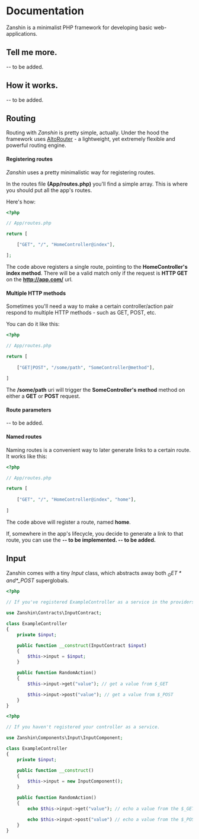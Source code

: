 # Documentation

Zanshin is a minimalist PHP framework for developing basic web-applications.

## Tell me more.
-- to be added.

## How it works.
-- to be added.

## Routing
Routing with *Zanshin* is pretty simple, actually. Under the hood the framework uses [AltoRouter](http://altorouter.com) - a lightweight, yet extremely flexible and powerful routing engine.

#### Registering routes
*Zanshin* uses a pretty minimalistic way for registering routes.

In the routes file **(App/routes.php)** you'll find a simple array. This is where you should put all the app's routes.

Here's how:

```php
<?php

// App/routes.php

return [

    ["GET", "/", "HomeController@index"],

];
```

The code above registers a single route, pointing to the **HomeController's index method**. There will be a valid match only if the request is **HTTP GET** on the **http://app.com/** url.

#### Multiple HTTP methods
Sometimes you'll need a way to make a certain controller/action pair respond to multiple HTTP methods - such as GET, POST, etc.

You can do it like this:

```php
<?php

// App/routes.php

return [
    
    ["GET|POST", "/some/path", "SomeController@method"],
    
]
```

The **/some/path** uri will trigger the **SomeController's method** method on either a **GET** or **POST** request.

#### Route parameters
-- to be added.

#### Named routes
Naming routes is a convenient way to later generate links to a certain route. It works like this:

```php
<?php

// App/routes.php

return [
    
    ["GET", "/", "HomeController@index", "home"],
    
]
```

The code above will register a route, named **home**.

If, somewhere in the app's lifecycle, you decide to generate a link to that route, you can use the **-- to be implemented. -- to be added.**

## Input

Zanshin comes with a tiny *Input* class, which abstracts away both *$_GET* and *$_POST* superglobals.

```php 
<?php

// If you've registered ExampleController as a service in the providers file.

use Zanshin\Contracts\InputContract;

class ExampleController
{
    private $input;

    public function __construct(InputContract $input)
    {
        $this->input = $input;
    }

    public function RandomAction()
    {
        $this->input->get("value"); // get a value from $_GET

        $this->input->post("value"); // get a value from $_POST
    }
}
```

```php
<?php

// If you haven't registered your controller as a service.

use Zanshin\Components\Input\InputComponent;

class ExampleController
{
    private $input;

    public function __construct()
    {
        $this->input = new InputComponent();
    }

    public function RandomAction() 
    {
        echo $this->input->get("value"); // echo a value from the $_GET

        echo $this->input->post("value") // echo a value from the $_POST
    }
}
```
